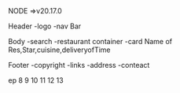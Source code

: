 ##

NODE =>v20.17.0

Header
-logo
-nav Bar

Body
-search
-restaurant container
-card
Name of Res,Star,cuisine,deliveryofTime

Footer
-copyright
-links
-address
-conteact

ep
8 9
10 11
12 13
